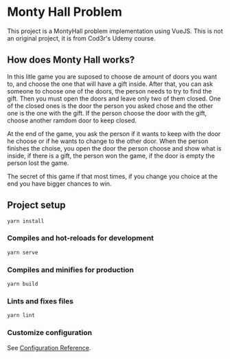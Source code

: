 # Monty Hall Problem 

This project is a MontyHall problem implementation using VueJS. This is not an original project, it is from Cod3r's Udemy course. 

## How does Monty Hall works? 

In this litle game you are suposed to choose de amount of doors you want to, and choose  the one that will have a gift inside.
After that, you can ask someone to choose one of the doors, the person needs to try to find the gift. 
Then you must open the doors and leave only two of them closed. One of the closed ones is the door the person you asked chose
and the other one is the one with the gift. If the person choose the door with the gift, choose another ramdom door to keep closed.

At the end of the game, you ask the person if it wants to keep with the door he choose or if he wants to change to the other door.
When the person finishes the choise, you open the door the person choose and show what is inside, if there is a gift, the person won the game, 
if the door is empty the person lost the game. 

The secret of this game if that most times, if you change you choice at the end you have bigger chances to win. 



## Project setup
```
yarn install
```

### Compiles and hot-reloads for development
```
yarn serve
```

### Compiles and minifies for production
```
yarn build
```

### Lints and fixes files
```
yarn lint
```

### Customize configuration
See [Configuration Reference](https://cli.vuejs.org/config/).
